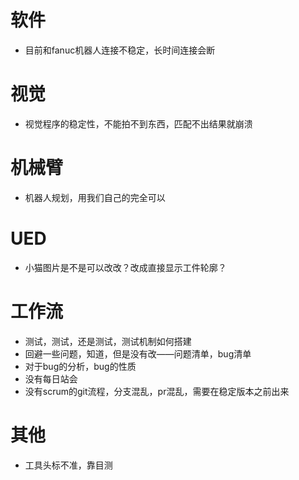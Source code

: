 # 软件
* 目前和fanuc机器人连接不稳定，长时间连接会断

# 视觉
* 视觉程序的稳定性，不能拍不到东西，匹配不出结果就崩溃

# 机械臂
* 机器人规划，用我们自己的完全可以

# UED
* 小猫图片是不是可以改改？改成直接显示工件轮廓？

# 工作流
* 测试，测试，还是测试，测试机制如何搭建
* 回避一些问题，知道，但是没有改——问题清单，bug清单
* 对于bug的分析，bug的性质
* 没有每日站会
* 没有scrum的git流程，分支混乱，pr混乱，需要在稳定版本之前出来


# 其他
*  工具头标不准，靠目测